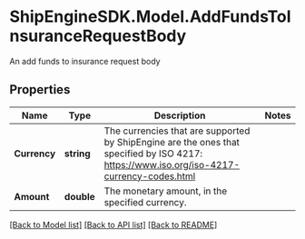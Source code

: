 # ShipEngineSDK.Model.AddFundsToInsuranceRequestBody
An add funds to insurance request body

## Properties

Name | Type | Description | Notes
------------ | ------------- | ------------- | -------------
**Currency** | **string** | The currencies that are supported by ShipEngine are the ones that specified by ISO 4217: https://www.iso.org/iso-4217-currency-codes.html  | 
**Amount** | **double** | The monetary amount, in the specified currency. | 

[[Back to Model list]](../README.md#documentation-for-models) [[Back to API list]](../README.md#documentation-for-api-endpoints) [[Back to README]](../README.md)

